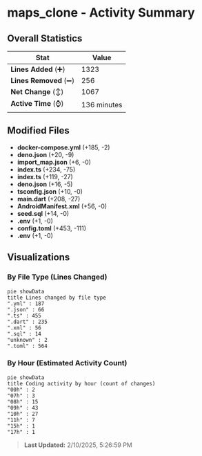 # maps_clone - Activity Summary 

## Overall Statistics

| Stat                   | Value                                                             |
| ---------------------- | ----------------------------------------------------------------- |
| **Lines Added** (➕)   | 1323                                          |
| **Lines Removed** (➖) | 256                                        |
| **Net Change** (↕)    | 1067                |
| **Active Time** (⌚)   | 136 minutes |


## Modified Files
- **docker-compose.yml** (+185, -2)
- **deno.json** (+20, -9)
- **import_map.json** (+6, -0)
- **index.ts** (+234, -75)
- **index.ts** (+119, -27)
- **deno.json** (+16, -5)
- **tsconfig.json** (+10, -0)
- **main.dart** (+208, -27)
- **AndroidManifest.xml** (+56, -0)
- **seed.sql** (+14, -0)
- **.env** (+1, -0)
- **config.toml** (+453, -111)
- **.env** (+1, -0)

## Visualizations

### By File Type (Lines Changed)

```mermaid
pie showData
title Lines changed by file type
".yml" : 187
".json" : 66
".ts" : 455
".dart" : 235
".xml" : 56
".sql" : 14
"unknown" : 2
".toml" : 564
```

### By Hour (Estimated Activity Count)

```mermaid
pie showData
title Coding activity by hour (count of changes)
"00h" : 2
"07h" : 3
"08h" : 15
"09h" : 43
"10h" : 27
"11h" : 7
"15h" : 1
"17h" : 1
```


> **Last Updated:** 2/10/2025, 5:26:59 PM